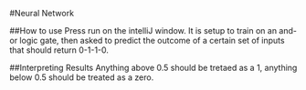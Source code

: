 #Neural Network


##How to use
Press run on the intelliJ window. It is setup to train on an and-or logic gate, then asked to predict the outcome of a certain set of inputs that should return 0-1-1-0. 

##Interpreting Results
Anything above 0.5 should be tretaed as a 1, anything below 0.5 should be treated as a zero. 
